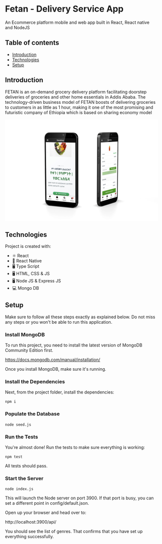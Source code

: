 # Fetan - Delivery Service App 
An Ecommerce platform mobile and web app built in React, React native and NodeJS 

## Table of contents
* [Introduction](#introduction)
* [Technologies](#technologies)
* [Setup](#setup)

## Introduction
FETAN is an on-demand grocery delivery platform facilitating doorstep deliveries of groceries and other home essentials in Addis Ababa. The technology-driven business model of FETAN boosts of delivering groceries to customers in as little as 1 hour, making it one of the most promising and futuristic company of Ethiopia which is based on sharing economy model

<!-- ![Software Developer](https://github.com/abenikeb/fetandelivery/blob/main/fetan_mock_2.png) -->
<img src="https://github.com/abenikeb/fetandelivery/blob/main/fetan_mock_2.png" width="750" />

	
## Technologies
Project is created with:
* ⚛ React
* 📱 React Native
* 🖥 Type Script
* 🖥 HTML, CSS & JS
* 🖥 Node JS & Express JS
* 💻 Mongo DB

## Setup

Make sure to follow all these steps exactly as explained below. Do not miss any steps or you won't be able to run this application.

### Install MongoDB

To run this project, you need to install the latest version of MongoDB Community Edition first.

https://docs.mongodb.com/manual/installation/

Once you install MongoDB, make sure it's running.

### Install the Dependencies

Next, from the project folder, install the dependencies:

    npm i

### Populate the Database

    node seed.js

### Run the Tests

You're almost done! Run the tests to make sure everything is working:

    npm test

All tests should pass.

### Start the Server

    node index.js

This will launch the Node server on port 3900. If that port is busy, you can set a different point in config/default.json.

Open up your browser and head over to:

http://localhost:3900/api/

You should see the list of genres. That confirms that you have set up everything successfully.



